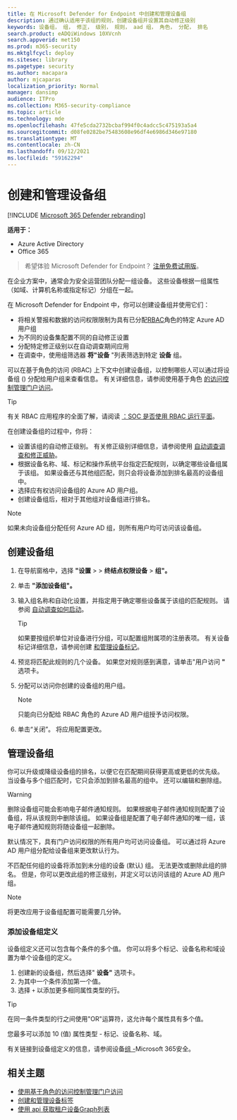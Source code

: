 ```yaml
---
title: 在 Microsoft Defender for Endpoint 中创建和管理设备组
description: 通过确认适用于该组的规则，创建设备组并设置其自动修正级别
keywords: 设备组， 组， 修正， 级别， 规则， aad 组， 角色， 分配， 排名
search.product: eADQiWindows 10XVcnh
search.appverid: met150
ms.prod: m365-security
ms.mktglfcycl: deploy
ms.sitesec: library
ms.pagetype: security
ms.author: macapara
author: mjcaparas
localization_priority: Normal
manager: dansimp
audience: ITPro
ms.collection: M365-security-compliance
ms.topic: article
ms.technology: mde
ms.openlocfilehash: 47fe5cda2732bcbaf994f0c4adcc5c475193a5a4
ms.sourcegitcommit: d08fe0282be75483608e96df4e6986d346e97180
ms.translationtype: MT
ms.contentlocale: zh-CN
ms.lasthandoff: 09/12/2021
ms.locfileid: "59162294"
---
```

# <a name="create-and-manage-device-groups"></a>创建和管理设备组

[!INCLUDE [Microsoft 365 Defender rebranding](../../includes/microsoft-defender.md)]


**适用于：**
- Azure Active Directory
- Office 365

> 希望体验 Microsoft Defender for Endpoint？ [注册免费试用版](https://signup.microsoft.com/create-account/signup?products=7f379fee-c4f9-4278-b0a1-e4c8c2fcdf7e&ru=https://aka.ms/MDEp2OpenTrial?ocid=docs-wdatp-exposedapis-abovefoldlink)。

在企业方案中，通常会为安全运营团队分配一组设备。 这些设备根据一组属性（如域、计算机名称或指定标记）分组在一起。

在 Microsoft Defender for Endpoint 中，你可以创建设备组并使用它们：

- 将相关警报和数据的访问权限限制为具有已分配[RBAC](rbac.md)角色的特定 Azure AD 用户组
- 为不同的设备集配置不同的自动修正设置
- 分配特定修正级别以在自动调查期间应用
- 在调查中，使用组筛选器 **将"设备** "列表筛选到特定 **设备** 组。

可以在基于角色的访问 (RBAC) 上下文中创建设备组，以控制哪些人可以通过将设备组 () 分配给用户组来查看信息。 有关详细信息，请参阅使用基于角色 [的访问控制管理门户访问](rbac.md)。

> [!TIP]
> 有关 RBAC 应用程序的全面了解，请阅读 [：SOC 是否使用 RBAC 运行平面](https://techcommunity.microsoft.com/t5/Windows-Defender-ATP/Is-your-SOC-running-flat-with-limited-RBAC/ba-p/320015)。

在创建设备组的过程中，你将：

- 设置该组的自动修正级别。 有关修正级别详细信息，请参阅使用 [自动调查调查和修正威胁](automated-investigations.md)。
- 根据设备名称、域、标记和操作系统平台指定匹配规则，以确定哪些设备组属于该组。 如果设备还与其他组匹配，则只会将设备添加到排名最高的设备组中。
- 选择应有权访问设备组的 Azure AD 用户组。
- 创建设备组后，相对于其他组对设备组进行排名。

> [!NOTE]
> 如果未向设备组分配任何 Azure AD 组，则所有用户均可访问该设备组。

## <a name="create-a-device-group"></a>创建设备组

1. 在导航窗格中，选择 **"设置** \>  \> **终结点权限设备** \> **组"。**

2. 单击 **"添加设备组"。**

3. 输入组名称和自动化设置，并指定用于确定哪些设备属于该组的匹配规则。 请参阅 [自动调查如何启动](automated-investigations.md#how-the-automated-investigation-starts)。

    > [!TIP]
    > 如果要按组织单位对设备进行分组，可以配置组附属项的注册表项。 有关设备标记详细信息，请参阅创建 [和管理设备标记](machine-tags.md)。

4. 预览将匹配此规则的几个设备。 如果您对规则感到满意，请单击"用户访问 **"** 选项卡。

5. 分配可以访问你创建的设备组的用户组。

    > [!NOTE]
    > 只能向已分配给 RBAC 角色的 Azure AD 用户组授予访问权限。

6. 单击“关闭”。 将应用配置更改。

## <a name="manage-device-groups"></a>管理设备组

你可以升级或降级设备组的排名，以便它在匹配期间获得更高或更低的优先级。 当设备与多个组匹配时，它只会添加到排名最高的组中。 还可以编辑和删除组。

> [!WARNING]
> 删除设备组可能会影响电子邮件通知规则。 如果根据电子邮件通知规则配置了设备组，将从该规则中删除该组。 如果设备组是配置了电子邮件通知的唯一组，该电子邮件通知规则将随设备组一起删除。

默认情况下，具有门户访问权限的所有用户均可访问设备组。 可以通过将 Azure AD 用户组分配给设备组来更改默认行为。

不匹配任何组的设备将添加到未分组的设备 (默认) 组。 无法更改或删除此组的排名。 但是，你可以更改此组的修正级别，并定义可以访问该组的 Azure AD 用户组。

> [!NOTE]
> 将更改应用于设备组配置可能需要几分钟。

### <a name="add-device-group-definitions"></a>添加设备组定义

设备组定义还可以包含每个条件的多个值。 你可以将多个标记、设备名称和域设置为单个设备组的定义。

1. 创建新的设备组，然后选择" **设备"** 选项卡。
2. 为其中一个条件添加第一个值。
3. 选择 `+` 以添加更多相同属性类型的行。

> [!TIP]
> 在同一条件类型的行之间使用"OR"运算符，这允许每个属性具有多个值。
>
> 您最多可以添加 10 (值) 属性类型 - 标记、设备名称、域。

有关链接到设备组定义的信息，请参阅设备[组 -](https://sip.security.microsoft.com/homepage)Microsoft 365安全。

## <a name="related-topics"></a>相关主题

- [使用基于角色的访问控制管理门户访问](rbac.md)
- [创建和管理设备标签](machine-tags.md)
- [使用 api 获取租户设备Graph列表](/graph/api/device-list-memberof)
